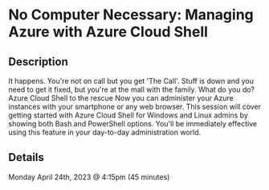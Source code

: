 # No Computer Necessary: Managing Azure with Azure Cloud Shell

## Description

It happens. You're not on call but you get 'The Call'. Stuff is down and you need to get it fixed, but you're at the mall with the family. What do you do? Azure Cloud Shell to the rescue Now you can administer your Azure instances with your smartphone or any web browser. This session will cover getting started with Azure Cloud Shell for Windows and Linux admins by showing both Bash and PowerShell options. You'll be immediately effective using this feature in your day-to-day administration world.

## Details

Monday April 24th, 2023 @ 4:15pm (45 minutes)

